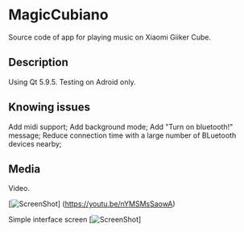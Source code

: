 MagicCubiano
=============
Source code of app for playing music on Xiaomi Giiker Cube.

## Description

Using Qt 5.9.5. Testing on Adroid only.

## Knowing issues

Add midi support;
Add background mode;
Add "Turn on bluetooth!" message;
Reduce connection time with a large number of BLuetooth devices nearby;

## Media

Video.

[![ScreenShot](http://img.youtube.com/vi/nYMSMsSaowA/0.jpg)]
(https://youtu.be/nYMSMsSaowA)

Simple interface screen
[![ScreenShot](https://i.paste.pics/6DYV3.png?trs=2147c44d7b6ade6b3fbc39e2f0ebb3946444ef0c7bd87c2fa72cb04feb996921)]
